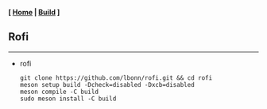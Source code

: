 <link href="../style.css" rel="stylesheet"></link>

**[ [Home](../index.html) | [Build](15-build.html) ]**

## Rofi

---

* rofi

    ```
    git clone https://github.com/lbonn/rofi.git && cd rofi
    meson setup build -Dcheck=disabled -Dxcb=disabled
    meson compile -C build
    sudo meson install -C build
    ```

<br/>
